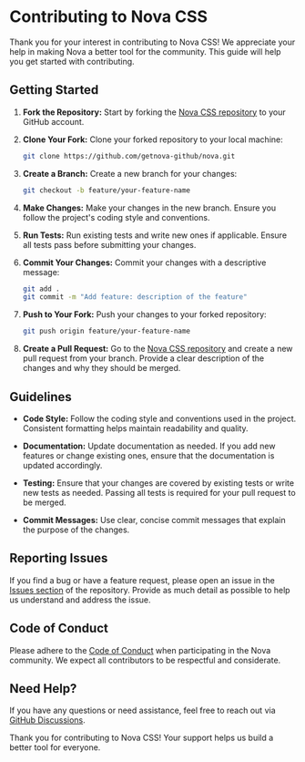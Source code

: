 # Contributing to Nova CSS

Thank you for your interest in contributing to Nova CSS! We appreciate your help in making Nova a better tool for the community. This guide will help you get started with contributing.

## Getting Started

1. **Fork the Repository:** Start by forking the [Nova CSS repository](https://github.com/getnova-github/nova-css) to your GitHub account.

2. **Clone Your Fork:** Clone your forked repository to your local machine:

    ```bash
    git clone https://github.com/getnova-github/nova.git
    ```

3. **Create a Branch:** Create a new branch for your changes:

    ```bash
    git checkout -b feature/your-feature-name
    ```

4. **Make Changes:** Make your changes in the new branch. Ensure you follow the project's coding style and conventions.

5. **Run Tests:** Run existing tests and write new ones if applicable. Ensure all tests pass before submitting your changes.

6. **Commit Your Changes:** Commit your changes with a descriptive message:

    ```bash
    git add .
    git commit -m "Add feature: description of the feature"
    ```

7. **Push to Your Fork:** Push your changes to your forked repository:

    ```bash
    git push origin feature/your-feature-name
    ```

8. **Create a Pull Request:** Go to the [Nova CSS repository](https://github.com/getnova-github/nova) and create a new pull request from your branch. Provide a clear description of the changes and why they should be merged.

## Guidelines

- **Code Style:** Follow the coding style and conventions used in the project. Consistent formatting helps maintain readability and quality.
  
- **Documentation:** Update documentation as needed. If you add new features or change existing ones, ensure that the documentation is updated accordingly.

- **Testing:** Ensure that your changes are covered by existing tests or write new tests as needed. Passing all tests is required for your pull request to be merged.

- **Commit Messages:** Use clear, concise commit messages that explain the purpose of the changes.

## Reporting Issues

If you find a bug or have a feature request, please open an issue in the [Issues section](https://github.com/getnova-github/nova/issues) of the repository. Provide as much detail as possible to help us understand and address the issue.

## Code of Conduct

Please adhere to the [Code of Conduct](CODE_OF_CONDUCT.md) when participating in the Nova community. We expect all contributors to be respectful and considerate.

## Need Help?

If you have any questions or need assistance, feel free to reach out via [GitHub Discussions](https://github.com/getnova-github/nova/discussions).

Thank you for contributing to Nova CSS! Your support helps us build a better tool for everyone.
